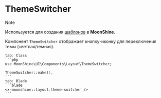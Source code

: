 # ThemeSwitcher

> [!NOTE]
> Используется для создания [шаблонов](/docs/{{version}}/appearance/layout) в **MoonShine**.

Компонент `ThemeSwitcher` отображает кнопку-иконку для переключения темы (светлая/темная).

~~~tabs
tab: Class
```php
use MoonShine\UI\Components\Layout\ThemeSwitcher;

ThemeSwitcher::make(),
```
tab: Blade
```blade
<x-moonshine::layout.theme-switcher />
```
~~~
